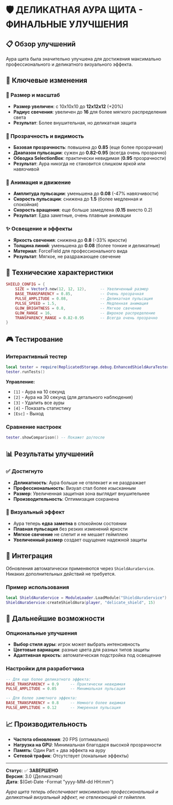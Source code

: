 # 🛡️ ДЕЛИКАТНАЯ АУРА ЩИТА - ФИНАЛЬНЫЕ УЛУЧШЕНИЯ

## 📋 Обзор улучшений

Аура щита была значительно улучшена для достижения максимально профессионального и деликатного визуального эффекта.

## 🎯 Ключевые изменения

### 📏 Размер и масштаб
- **Размер увеличен**: с 10x10x10 до **12x12x12** (+20%)
- **Радиус свечения**: увеличен до **16** для более мягкого распределения света
- **Результат**: Более внушительная, но деликатная защита

### 🌟 Прозрачность и видимость
- **Базовая прозрачность**: повышена до **0.85** (еще более прозрачная)
- **Диапазон пульсации**: сужен до **0.82-0.95** (всегда очень прозрачно)
- **Обводка SelectionBox**: практически невидимая (**0.95** прозрачности)
- **Результат**: Аура никогда не становится слишком яркой или навязчивой

### 🌊 Анимация и движение
- **Амплитуда пульсации**: уменьшена до **0.08** (-47% навязчивости)
- **Скорость пульсации**: снижена до **1.5** (более медленная и спокойная)
- **Скорость вращения**: еще больше замедлена (**0.15** вместо 0.2)
- **Результат**: Едва заметные, очень плавные анимации

### ✨ Освещение и эффекты
- **Яркость свечения**: снижена до **0.8** (-33% яркости)
- **Толщина линий**: уменьшена до **0.08** (более тонкие и деликатные)
- **Материал**: ForceField для профессионального вида
- **Результат**: Мягкое, не раздражающее свечение

## 🔧 Технические характеристики

```lua
SHIELD_CONFIG = {
    SIZE = Vector3.new(12, 12, 12),      -- Увеличенный размер
    BASE_TRANSPARENCY = 0.85,            -- Очень прозрачная
    PULSE_AMPLITUDE = 0.08,              -- Деликатная пульсация
    PULSE_SPEED = 1.5,                   -- Медленная анимация
    GLOW_BRIGHTNESS = 0.8,               -- Мягкое свечение
    GLOW_RANGE = 16,                     -- Широкое распределение
    TRANSPARENCY_RANGE = 0.82-0.95       -- Всегда очень прозрачно
}
```

## 🎮 Тестирование

### Интерактивный тестер
```lua
local tester = require(ReplicatedStorage.debug.EnhancedShieldAuraTester)
tester.runTests()
```

**Управление:**
- `[1]` - Аура на 10 секунд
- `[2]` - Аура на 30 секунд (для детального наблюдения)
- `[3]` - Удалить все ауры
- `[4]` - Показать статистику
- `[Esc]` - Выход

### Сравнение настроек
```lua
tester.showComparison() -- Покажет до/после
```

## 📊 Результаты улучшений

### ✅ Достигнуто
- **Деликатность**: Аура больше не отвлекает и не раздражает
- **Профессиональность**: Визуал стал более изысканным
- **Размер**: Увеличенная защитная зона выглядит внушительнее
- **Производительность**: Оптимизация сохранена

### 🎯 Визуальный эффект
- Аура теперь **едва заметна** в спокойном состоянии
- **Плавная пульсация** без резких изменений яркости
- **Мягкое свечение** не слепит и не мешает геймплею
- **Увеличенный размер** создает ощущение надежной защиты

## 🚀 Интеграция

Обновления автоматически применяются через `ShieldAuraService`. Никаких дополнительных действий не требуется.

### Пример использования
```lua
local ShieldAuraService = ModuleLoader.LoadModule("ShieldAuraService")
ShieldAuraService:createShieldAura(player, "delicate_shield", 15)
```

## 🔮 Дальнейшие возможности

### Опциональные улучшения
- **Выбор стиля ауры**: игрок может выбрать интенсивность
- **Цветовые вариации**: разные цвета для разных типов защиты
- **Адаптивная яркость**: автоматическая подстройка под освещение

### Настройки для разработчика
```lua
-- Для еще более деликатного эффекта:
BASE_TRANSPARENCY = 0.9     -- Практически невидимая
PULSE_AMPLITUDE = 0.05      -- Минимальная пульсация

-- Для более заметного эффекта:
BASE_TRANSPARENCY = 0.8     -- Немного более видимая
PULSE_AMPLITUDE = 0.12      -- Умеренная пульсация
```

## 📈 Производительность

- **Частота обновления**: 20 FPS (оптимально)
- **Нагрузка на GPU**: Минимальная благодаря высокой прозрачности
- **Память**: Один Part + два эффекта на ауру
- **Сетевой трафик**: Отсутствует (локальные эффекты)

---

**Статус**: ✅ **ЗАВЕРШЕНО**  
**Версия**: 3.0 (Деликатная)  
**Дата**: $(Get-Date -Format "yyyy-MM-dd HH:mm")

*Аура щита теперь обеспечивает максимально профессиональный и деликатный визуальный эффект, не отвлекающий от геймплея.*
